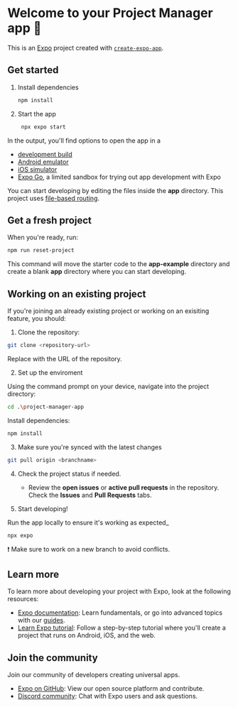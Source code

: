 # Welcome to your Project Manager app 👋

This is an [Expo](https://expo.dev) project created with [`create-expo-app`](https://www.npmjs.com/package/create-expo-app).

## Get started

1. Install dependencies

   ```bash
   npm install
   ```

2. Start the app

   ```bash
    npx expo start
   ```

In the output, you'll find options to open the app in a

- [development build](https://docs.expo.dev/develop/development-builds/introduction/)
- [Android emulator](https://docs.expo.dev/workflow/android-studio-emulator/)
- [iOS simulator](https://docs.expo.dev/workflow/ios-simulator/)
- [Expo Go](https://expo.dev/go), a limited sandbox for trying out app development with Expo

You can start developing by editing the files inside the **app** directory. This project uses [file-based routing](https://docs.expo.dev/router/introduction).

## Get a fresh project

When you're ready, run:

```bash
npm run reset-project
```

This command will move the starter code to the **app-example** directory and create a blank **app** directory where you can start developing.

## Working on an existing project

If you're joining an already existing project or working on an exisiting feature, you should:

1. Clone the repository:

```bash
git clone <repository-url>
```
Replace <repository-url> with the URL of the repository.

2. Set up the enviroment

Using the command prompt on your device, navigate into the project directory:

```bash
cd .\project-manager-app
```
Install dependencies:
```bash
npm install
```

3. Make sure you're synced with the latest changes
```bash
git pull origin <branchname>
```

4. Check the project status if needed.
   
   - Review the **open issues** or **active pull requests** in the repository. Check the **Issues** and **Pull Requests** tabs.
     
5. Start developing!
   
Run the app locally to ensure it's working as expected_
```bash
npx expo
```

❗ Make sure to work on a new branch to avoid conflicts.
   
## Learn more

To learn more about developing your project with Expo, look at the following resources:

- [Expo documentation](https://docs.expo.dev/): Learn fundamentals, or go into advanced topics with our [guides](https://docs.expo.dev/guides).
- [Learn Expo tutorial](https://docs.expo.dev/tutorial/introduction/): Follow a step-by-step tutorial where you'll create a project that runs on Android, iOS, and the web.

## Join the community

Join our community of developers creating universal apps.

- [Expo on GitHub](https://github.com/expo/expo): View our open source platform and contribute.
- [Discord community](https://chat.expo.dev): Chat with Expo users and ask questions.
